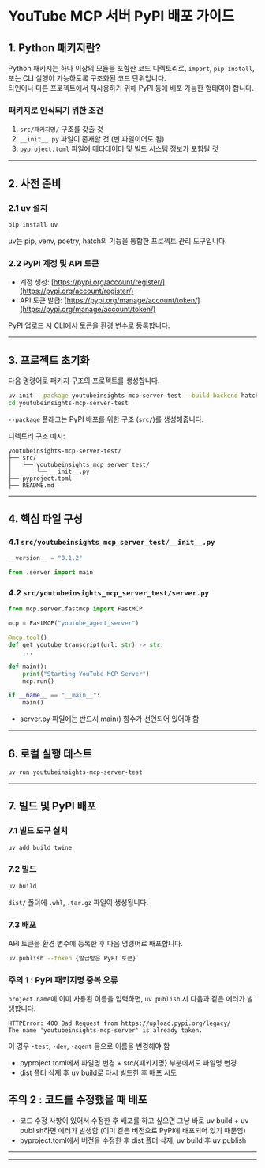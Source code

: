 
# YouTube MCP 서버 PyPI 배포 가이드  

## 1. Python 패키지란?

Python 패키지는 하나 이상의 모듈을 포함한 코드 디렉토리로, `import`, `pip install`, 또는 CLI 실행이 가능하도록 구조화된 코드 단위입니다.  
타인이나 다른 프로젝트에서 재사용하기 위해 PyPI 등에 배포 가능한 형태여야 합니다.

### 패키지로 인식되기 위한 조건

1. `src/패키지명/` 구조를 갖출 것
2. `__init__.py` 파일이 존재할 것 (빈 파일이어도 됨)
3. `pyproject.toml` 파일에 메타데이터 및 빌드 시스템 정보가 포함될 것

---

## 2. 사전 준비

### 2.1 uv 설치

```bash
pip install uv
````

uv는 pip, venv, poetry, hatch의 기능을 통합한 프로젝트 관리 도구입니다.

### 2.2 PyPI 계정 및 API 토큰

* 계정 생성: [https://pypi.org/account/register/](https://pypi.org/account/register/)
* API 토큰 발급: [https://pypi.org/manage/account/token/](https://pypi.org/manage/account/token/)

PyPI 업로드 시 CLI에서 토큰을 환경 변수로 등록합니다.

---

## 3. 프로젝트 초기화

다음 명령어로 패키지 구조의 프로젝트를 생성합니다.

```bash
uv init --package youtubeinsights-mcp-server-test --build-backend hatch
cd youtubeinsights-mcp-server-test
```

`--package` 플래그는 PyPI 배포를 위한 구조 (`src/`)를 생성해줍니다.

디렉토리 구조 예시:

```
youtubeinsights-mcp-server-test/
├── src/
│   └── youtubeinsights_mcp_server_test/
│       └── __init__.py
├── pyproject.toml
├── README.md
```

---

## 4. 핵심 파일 구성

### 4.1 `src/youtubeinsights_mcp_server_test/__init__.py`

```python
__version__ = "0.1.2"

from .server import main
```

### 4.2 `src/youtubeinsights_mcp_server_test/server.py`

```python
from mcp.server.fastmcp import FastMCP

mcp = FastMCP("youtube_agent_server")

@mcp.tool()
def get_youtube_transcript(url: str) -> str:
    ...

def main():
    print("Starting YouTube MCP Server")
    mcp.run()

if __name__ == "__main__":
    main()
```
* server.py 파일에는 반드시 main() 함수가 선언되어 있어야 함
---



## 6. 로컬 실행 테스트

```bash
uv run youtubeinsights-mcp-server-test
```


---

## 7. 빌드 및 PyPI 배포

### 7.1 빌드 도구 설치

```bash
uv add build twine
```

### 7.2 빌드

```bash
uv build
```

`dist/` 폴더에 `.whl`, `.tar.gz` 파일이 생성됩니다.

### 7.3 배포

API 토큰을 환경 변수에 등록한 후 다음 명령어로 배포합니다.

```bash
uv publish --token {발급받은 PyPI 토큰}
```


### 주의 1 : PyPI 패키지명 중복 오류

`project.name`에 이미 사용된 이름을 입력하면, `uv publish` 시 다음과 같은 에러가 발생합니다.

```
HTTPError: 400 Bad Request from https://upload.pypi.org/legacy/
The name 'youtubeinsights-mcp-server' is already taken.
```

이 경우 `-test`, `-dev`, `-agent` 등으로 이름을 변경해야 함
 - pyproject.toml에서 파일명 변경 + src/{패키지명} 부분에서도 파일명 변경
 - dist 폴더 삭제 후 uv build로 다시 빌드한 후 배포 시도


## 주의 2 : 코드를 수정했을 때 배포
- 코드 수정 사항이 있어서 수정한 후 배포를 하고 싶으면 그냥 바로 uv build + uv publish하면 에러가 발생함 (이미 같은 버전으로 PyPI에 배포되어 있기 때문임)
- pyproject.toml에서 버전을 수정한 후 dist 폴더 삭제, uv build 후 uv publish

---

---




